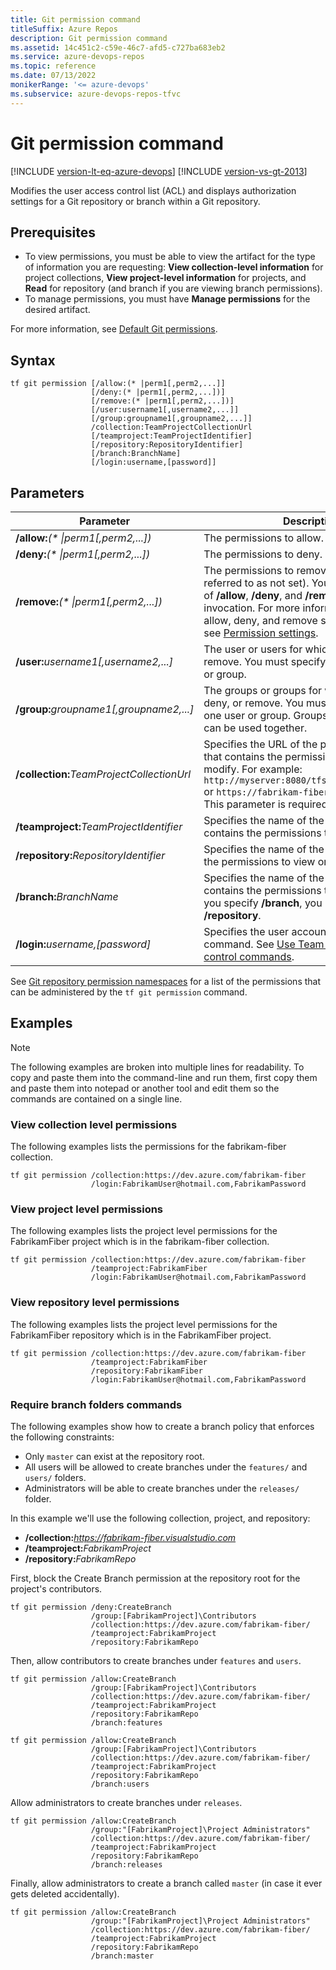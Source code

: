 ```yaml
---
title: Git permission command
titleSuffix: Azure Repos
description: Git permission command
ms.assetid: 14c451c2-c59e-46c7-afd5-c727ba683eb2
ms.service: azure-devops-repos
ms.topic: reference
ms.date: 07/13/2022
monikerRange: '<= azure-devops'
ms.subservice: azure-devops-repos-tfvc
---
```


# Git permission command

[!INCLUDE [version-lt-eq-azure-devops](../../includes/version-lt-eq-azure-devops.md)]
[!INCLUDE [version-vs-gt-2013](../../includes/version-vs-gt-2013.md)]

Modifies the user access control list (ACL) and displays authorization settings for a Git repository or branch within a Git repository.        

## Prerequisites

* To view permissions, you must be able to view the artifact for the type of information you are requesting: **View collection-level information** for project collections, **View project-level information** for projects, and **Read** for repository (and branch if you are viewing branch permissions).
* To manage permissions, you must have **Manage permissions** for the desired artifact.  

For more information, see  [Default Git permissions](../../organizations/security/default-git-permissions.md).

## Syntax

```
tf git permission [/allow:(* |perm1[,perm2,...]] 
                  [/deny:(* |perm1[,perm2,...])]
                  [/remove:(* |perm1[,perm2,...])]
                  [/user:username1[,username2,...]]
                  [/group:groupname1[,groupname2,...]]
                  /collection:TeamProjectCollectionUrl
                  [/teamproject:TeamProjectIdentifier]
                  [/repository:RepositoryIdentifier]
                  [/branch:BranchName]
                  [/login:username,[password]]
```

## Parameters

|                     Parameter                     |                                                                                                                                                          Description                                                                                                                                                           |
|---------------------------------------------------|--------------------------------------------------------------------------------------------------------------------------------------------------------------------------------------------------------------------------------------------------------------------------------------------------------------------------------|
|       **/allow:***(\* \|perm1[,perm2,...])*       |                                                                                                                                                   The permissions to allow.                                                                                                                                                    |
|       **/deny:***(\* \|perm1[,perm2,...])*        |                                                                                                                                                    The permissions to deny.                                                                                                                                                    |
|      **/remove:***(\* \|perm1[,perm2,...])*       | The permissions to remove (sometimes referred to as not set). You can use all three of **/allow**, **/deny**, and **/remove** in the same invocation. For more information on how allow, deny, and remove settings interact, see [Permission settings](../../organizations/security/about-permissions.md#permission-settings). |
|   **/user:**<em>username1[,username2,...]</em>    |                                                                                                              The user or users for which to allow, deny, or remove. You must specify at least one user or group.                                                                                                               |
|  **/group:**<em>groupname1[,groupname2,...]</em>  |                                                                                      The groups or groups for which to allow, deny, or remove. You must specify at least one user or group. Groups and individuals can be used together.                                                                                       |
| **/collection:**<em>TeamProjectCollectionUrl</em> |                                                 Specifies the URL of the project collection that contains the permissions to view or modify. For example: `http://myserver:8080/tfs/DefaultCollection` or `https://fabrikam-fiber.visualstudio.com`. This parameter is required.                                                 |
|  **/teamproject:**<em>TeamProjectIdentifier</em>  |                                                                                                                       Specifies the name of the project that contains the permissions to view or modify.                                                                                                                       |
|   **/repository:**<em>RepositoryIdentifier</em>   |                                                                                                                        Specifies the name of the repo that contains the permissions to view or modify.                                                                                                                         |
|          **/branch:**<em>BranchName</em>          |                                                                                      Specifies the name of the branch that contains the permissions to view or modify. If you specify **/branch**, you must also specify **/repository**.                                                                                      |
|      **/login:**<em>username,[password]</em>      |                                                                                      Specifies the user account to run the command. See [Use Team Foundation version control commands](use-team-foundation-version-control-commands.md).                                                                                       |

See [Git repository permission namespaces](../../organizations/security/namespace-reference.md#git-repositories) for a list of the permissions that can be administered by the `tf git permission` command.


## Examples

> [!NOTE]
> The following examples are broken into multiple lines for readability. To copy and paste them into the command-line and run them, first copy them and paste them into notepad or another tool and edit them so the commands are contained on a single line.

### View collection level permissions

The following examples lists the permissions for the fabrikam-fiber collection.

```
tf git permission /collection:https://dev.azure.com/fabrikam-fiber 
                  /login:FabrikamUser@hotmail.com,FabrikamPassword
```

### View project level permissions

The following examples lists the project level permissions for the FabrikamFiber project which is in the fabrikam-fiber collection.

```
tf git permission /collection:https://dev.azure.com/fabrikam-fiber 
                  /teamproject:FabrikamFiber
                  /login:FabrikamUser@hotmail.com,FabrikamPassword
```

### View repository level permissions

The following examples lists the project level permissions for the FabrikamFiber repository which is in the FabrikamFiber project.

```
tf git permission /collection:https://dev.azure.com/fabrikam-fiber 
                  /teamproject:FabrikamFiber 
                  /repository:FabrikamFiber 
                  /login:FabrikamUser@hotmail.com,FabrikamPassword
```
### Require branch folders commands

The following examples show how to create a branch policy that enforces the following constraints:

* Only `master` can exist at the repository root.
* All users will be allowed to create branches under the `features/` and `users/` folders.
* Administrators will be able to create branches under the `releases/` folder.

In this example we'll use the following collection, project, and repository:

* **/collection:***<https://fabrikam-fiber.visualstudio.com>* 
* **/teamproject:**<em>FabrikamProject</em>
* **/repository:**<em>FabrikamRepo</em> 

First, block the Create Branch permission at the repository root for the project's contributors.

```
tf git permission /deny:CreateBranch 
                  /group:[FabrikamProject]\Contributors 
                  /collection:https://dev.azure.com/fabrikam-fiber/ 
                  /teamproject:FabrikamProject 
                  /repository:FabrikamRepo
```

Then, allow contributors to create branches under `features` and `users`.

```
tf git permission /allow:CreateBranch 
                  /group:[FabrikamProject]\Contributors 
                  /collection:https://dev.azure.com/fabrikam-fiber/ 
                  /teamproject:FabrikamProject 
                  /repository:FabrikamRepo 
                  /branch:features

tf git permission /allow:CreateBranch 
                  /group:[FabrikamProject]\Contributors 
                  /collection:https://dev.azure.com/fabrikam-fiber/ 
                  /teamproject:FabrikamProject 
                  /repository:FabrikamRepo 
                  /branch:users
```

Allow administrators to create branches under `releases`.

```
tf git permission /allow:CreateBranch 
                  /group:"[FabrikamProject]\Project Administrators" 
                  /collection:https://dev.azure.com/fabrikam-fiber/ 
                  /teamproject:FabrikamProject 
                  /repository:FabrikamRepo 
                  /branch:releases
```

Finally, allow administrators to create a branch called `master` (in case it ever gets deleted accidentally).

```
tf git permission /allow:CreateBranch 
                  /group:"[FabrikamProject]\Project Administrators" 
                  /collection:https://dev.azure.com/fabrikam-fiber/ 
                  /teamproject:FabrikamProject 
                  /repository:FabrikamRepo 
                  /branch:master
```
